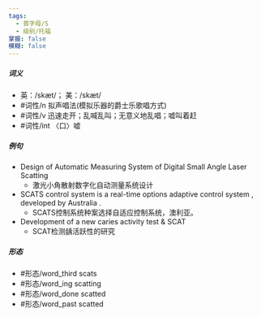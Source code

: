 ```yaml
---
tags:
  - 首字母/S
  - 级别/托福
掌握: false
模糊: false
---
```

##### 词义
- 英：/skæt/； 美：/skæt/
- #词性/n  拟声唱法(模拟乐器的爵士乐歌唱方式)
- #词性/v  迅速走开；乱喊乱叫；无意义地乱唱；嘘叫着赶
- #词性/int  〈口〉嘘
##### 例句
- Design of Automatic Measuring System of Digital Small Angle Laser Scatting
	- 激光小角散射数字化自动测量系统设计
- SCATS control system is a real-time options adaptive control system , developed by Australia .
	- SCATS控制系统种案选择自适应控制系统，澳利亚。
- Development of a new caries activity test & SCAT
	- SCAT检测龋活跃性的研究
##### 形态
- #形态/word_third scats
- #形态/word_ing scatting
- #形态/word_done scatted
- #形态/word_past scatted
